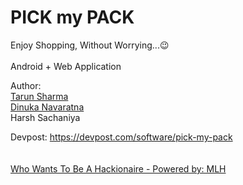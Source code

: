 # PICK my PACK
Enjoy Shopping, Without Worrying...😉
<br><br>
Android + Web Application

Author: 
<br>
<a href="https://www.linkedin.com/in/tarun-sharma-1b3a4418b/" target="_blank">Tarun Sharma</a>
<br>
<a href="https://www.linkedin.com/in/dinukanavaratna/" target="_blank">Dinuka Navaratna</a>
<br>
Harsh Sachaniya


Devpost: https://devpost.com/software/pick-my-pack
<br><br><br>
<a href="https://whowantstobeahackionaire.devpost.com/">Who Wants To Be A Hackionaire - Powered by: MLH</a>

